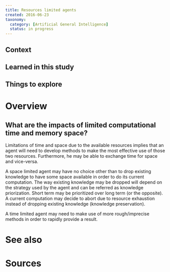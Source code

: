 ```yaml
---
title: Resources limited agents
created: 2016-06-23
taxonomy:
  category: [Artificial General Intelligence]
  status: in progress
---
```


## Context

## Learned in this study

## Things to explore

# Overview

## What are the impacts of limited computational time and memory space?

Limitations of time and space due to the available resources implies that an agent will need to develop methods to make the most effective use of those two resources. Furthermore, he may be able to exchange time for space and vice-versa.

A space limited agent may have no choice other than to drop existing knowledge to have some space available in order to do its current computation. The way existing knowledge may be dropped will depend on the strategy used by the agent and can be referred as knowledge priorization. Short term may be prioritized over long term (or the opposite). A current computation may decide to abort due to resource exhaustion instead of dropping existing knowledge (knowledge preservation).

A time limited agent may need to make use of more rough/imprecise methods in order to rapidly provide a result.

# See also

# Sources
